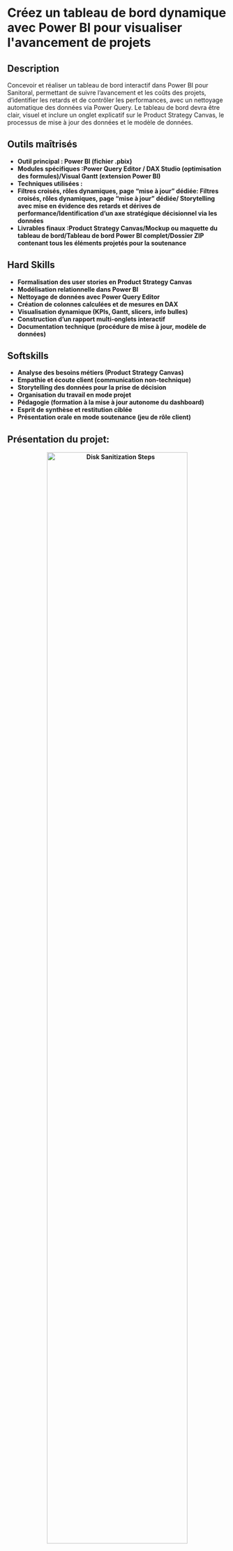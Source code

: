 # Créez un tableau de bord dynamique avec Power BI pour visualiser l'avancement de projets
<h2>Description</h2>
Concevoir et réaliser un tableau de bord interactif dans Power BI pour Sanitoral, permettant de suivre l’avancement et les coûts des projets, d’identifier les retards et de contrôler les performances, avec un nettoyage automatique des données via Power Query. Le tableau de bord devra être clair, visuel et inclure un onglet explicatif sur le Product Strategy Canvas, le processus de mise à jour des données et le modèle de données.

<br />


<h2> Outils maîtrisés </h2>

- <b>Outil principal : Power BI (fichier .pbix)
- <b>Modules spécifiques :Power Query Editor / DAX Studio (optimisation des formules)/Visual Gantt (extension Power BI)
- <b>Techniques utilisées :
- <b>Filtres croisés, rôles dynamiques, page “mise à jour” dédiée:   Filtres croisés, rôles dynamiques, page “mise à jour” dédiée/ Storytelling avec mise en évidence des retards et dérives de performance/Identification d’un axe stratégique décisionnel via les données
- <b>Livrables finaux :Product Strategy Canvas/Mockup ou maquette du tableau de bord/Tableau de bord Power BI complet/Dossier ZIP contenant tous les éléments projetés pour la soutenance

<h2> Hard Skills </h2>

- <b>Formalisation des user stories en Product Strategy Canvas
- <b>Modélisation relationnelle dans Power BI
- <b>Nettoyage de données avec Power Query Editor
- <b>Création de colonnes calculées et de mesures en DAX
- <b>Visualisation dynamique (KPIs, Gantt, slicers, info bulles)
- <b>Construction d’un rapport multi-onglets interactif
- <b>Documentation technique (procédure de mise à jour, modèle de données)

<h2> Softskills </h2>

- <b>Analyse des besoins métiers (Product Strategy Canvas)
- <b>Empathie et écoute client (communication non-technique)
- <b>Storytelling des données pour la prise de décision
- <b>Organisation du travail en mode projet
- <b>Pédagogie (formation à la mise à jour autonome du dashboard)
- <b>Esprit de synthèse et restitution ciblée
- <b>Présentation orale en mode soutenance (jeu de rôle client)

<h2>Présentation du projet:</h2>

<p align="center">

<img src="https://imgur.com/uUvuJHA.png" height=80% width="80%" alt="Disk Sanitization Steps"/>
<br />
<br />


<p align="center">

<img src="https://imgur.com/j1oQzgQ.png" height=80% width="80%" alt="Disk Sanitization Steps"/>
<br />
<br />


<p align="center">

<img src="https://imgur.com/HUisFmf.png" height=80% width="80%" alt="Disk Sanitization Steps"/>
<br />
<br />


<p align="center">

<img src="https://imgur.com/eDyBseQ.png" height=80% width="80%" alt="Disk Sanitization Steps"/>
<br />
<br />

<p align="center">

<img src="https://imgur.com/cgOAIFa.png" height=80% width="80%" alt="Disk Sanitization Steps"/>
<br />
<br />
<p align="center">
<img src="https://imgur.com/h1uWP17.png" height=80% width="80%" alt="Disk Sanitization Steps"/>
<br />
<br />
<p align="center">
<img src="https://imgur.com/Y6wUHzp.png" height=80% width="80%" alt="Disk Sanitization Steps"/>
<br />
<br />




















































































<img width="105" height="32766" alt="image" src="https://github.com/user-attachments/assets/9f428ecb-ca17-421f-a030-c17df82e908a" />
